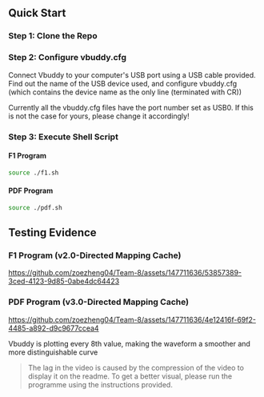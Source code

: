 ## Quick Start
### Step 1: Clone the Repo
### Step 2: Configure vbuddy.cfg
Connect Vbuddy to your computer's USB port using a USB cable provided. Find out the name of the USB device used, and configure vbuddy.cfg (which contains the device name as the only line (terminated with CR))

Currently all the vbuddy.cfg files have the port number set as USB0. If this is not the case for yours, please change it accordingly!

### Step 3: Execute Shell Script

#### F1 Program

```bash
source ./f1.sh

```

#### PDF Program

```bash
source ./pdf.sh

```
## Testing Evidence
### F1 Program (v2.0-Directed Mapping Cache)

https://github.com/zoezheng04/Team-8/assets/147711636/53857389-3ced-4123-9d85-0abe4dc64423

### PDF Program (v3.0-Directed Mapping Cache)

https://github.com/zoezheng04/Team-8/assets/147711636/4e12416f-69f2-4485-a892-d9c9677ccea4

Vbuddy is plotting every 8th value, making the waveform a smoother and more distinguishable curve
> The lag in the video is caused by the compression of the video to display it on the readme. To get a better visual, please run the programme using the instructions provided.
